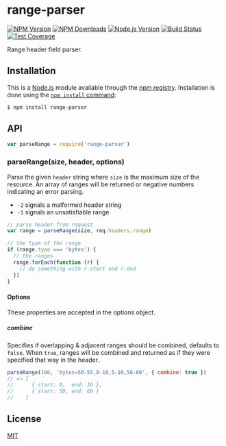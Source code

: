 # range-parser

[![NPM Version][npm-version-image]][npm-url]
[![NPM Downloads][npm-downloads-image]][npm-url]
[![Node.js Version][node-image]][node-url]
[![Build Status][travis-image]][travis-url]
[![Test Coverage][coveralls-image]][coveralls-url]

Range header field parser.

## Installation

This is a [Node.js](https://nodejs.org/en/) module available through the
[npm registry](https://www.npmjs.com/). Installation is done using the
[`npm install` command](https://docs.npmjs.com/getting-started/installing-npm-packages-locally):

```sh
$ npm install range-parser
```

## API

<!-- eslint-disable no-unused-vars -->

```js
var parseRange = require('range-parser')
```

### parseRange(size, header, options)

Parse the given `header` string where `size` is the maximum size of the resource.
An array of ranges will be returned or negative numbers indicating an error parsing.

* `-2` signals a malformed header string
* `-1` signals an unsatisfiable range

<!-- eslint-disable no-undef -->

```js
// parse header from request
var range = parseRange(size, req.headers.range)

// the type of the range
if (range.type === 'bytes') {
  // the ranges
  range.forEach(function (r) {
    // do something with r.start and r.end
  })
}
```

#### Options

These properties are accepted in the options object.

##### combine

Specifies if overlapping & adjacent ranges should be combined, defaults to `false`.
When `true`, ranges will be combined and returned as if they were specified that
way in the header.

<!-- eslint-disable no-undef -->

```js
parseRange(100, 'bytes=50-55,0-10,5-10,56-60', { combine: true })
// => [
//      { start: 0,  end: 10 },
//      { start: 50, end: 60 }
//    ]
```

## License

[MIT](LICENSE)

[coveralls-image]: https://badgen.net/coveralls/c/github/jshttp/range-parser/master

[coveralls-url]: https://coveralls.io/r/jshttp/range-parser?branch=master

[node-image]: https://badgen.net/npm/node/range-parser

[node-url]: https://nodejs.org/en/download

[npm-downloads-image]: https://badgen.net/npm/dm/range-parser

[npm-url]: https://npmjs.org/package/range-parser

[npm-version-image]: https://badgen.net/npm/v/range-parser

[travis-image]: https://badgen.net/travis/jshttp/range-parser/master

[travis-url]: https://travis-ci.org/jshttp/range-parser
